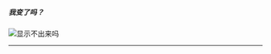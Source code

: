 ##### 我变了吗？

![显示不出来吗][123]

---------------------------------
[123]:https://github.com/diaryyaming/diaryyaming.github.io/blob/master/img/dolphin.gif
